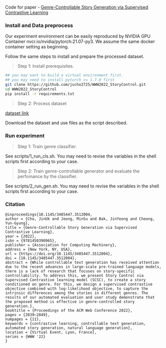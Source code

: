 
Code for paper - [Genre-Controllable Story Generation via Supervised Contrastive Learning](https://dl.acm.org/doi/10.1145/3485447.3512004)

### Install and Data preprocess
Our experiment environment can be easily reproduced by NVIDIA GPU Container nvcr.io/nvidia/pytorch:21.07-py3. We assume the same docker container setting as beginning.

Follow the same steps to install and prepare the processed dataset.


> Step 1: Install prerequisites.
```bash
## you may want to build a virtual environment first.
## you may need to install pytorch >= 1.7.0 first
git clone https://github.com/jucho2725/WWW2022_StoryControl.git
cd WWW2022_StoryControl
pip install -r requirements.txt
```

> Step 2: Process dataset

[dataset link]()

Download the dataset and use files as the script described.

### Run experiment

> Step 1: Train genre classifier.

See scripts/1_run_cls.sh. You may need to revise the variables in the shell scripts first according to your case. 

> Step 2: Train genre-controllable generator and evaluate the perfomance by the classifier.

See scripts/2_run_gen.sh. You may need to revise the variables in the shell scripts first according to your case.

### Citation

```
@inproceedings{10.1145/3485447.3512004,
author = {Cho, JinUk and Jeong, MinSu and Bak, JinYeong and Cheong, Yun-Gyung},
title = {Genre-Controllable Story Generation via Supervised Contrastive Learning},
year = {2022},
isbn = {9781450390965},
publisher = {Association for Computing Machinery},
address = {New York, NY, USA},
url = {https://doi.org/10.1145/3485447.3512004},
doi = {10.1145/3485447.3512004},
abstract = {While controllable text generation has received attention due to the recent advances in large-scale pre-trained language models, there is a lack of research that focuses on story-specific controllability. To address this, we present Story Control via Supervised Contrastive learning model (SCSC), to create a story conditioned on genre. For this, we design a supervised contrastive objective combined with log-likelihood objective, to capture the intrinsic differences among the stories in different genres. The results of our automated evaluation and user study demonstrate that the proposed method is effective in genre-controlled story generation.},
booktitle = {Proceedings of the ACM Web Conference 2022},
pages = {2839–2849},
numpages = {11},
keywords = {contrastive learning, controllable text generation, automated story generation, natural language generation},
location = {Virtual Event, Lyon, France},
series = {WWW '22}
}
```